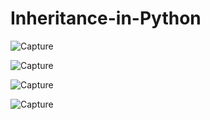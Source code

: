 # Inheritance-in-Python

![Capture](https://user-images.githubusercontent.com/82524305/120891118-63c66200-c624-11eb-822f-7c53ccfa9592.PNG)

![Capture](https://user-images.githubusercontent.com/82524305/120891206-ebac6c00-c624-11eb-9a48-d1712a00251a.PNG)

![Capture](https://user-images.githubusercontent.com/82524305/120891242-24e4dc00-c625-11eb-85a4-264c1aa28cbd.PNG)

![Capture](https://user-images.githubusercontent.com/82524305/120891291-62496980-c625-11eb-9e23-4b9dacf334c9.PNG)
